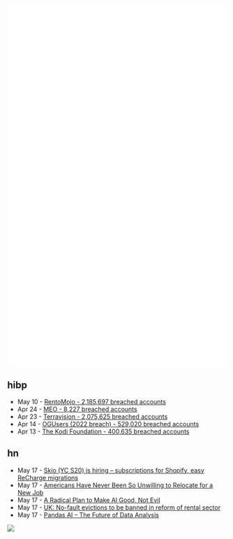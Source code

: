 ![Metrics](https://raw.githubusercontent.com/phixion/phixion/master/metrics.svg)

## hibp

<!--
for https://github.com/phixion/phixion/blob/main/.github/workflows/feeds.yml
-->
<!--START_SECTION:haveibeenpwnd-->
- May 10 - [RentoMojo - 2,185,697 breached accounts](https://haveibeenpwned.com/PwnedWebsites#RentoMojo)
- Apr 24 - [MEO - 8,227 breached accounts](https://haveibeenpwned.com/PwnedWebsites#MEO)
- Apr 23 - [Terravision - 2,075,625 breached accounts](https://haveibeenpwned.com/PwnedWebsites#Terravision)
- Apr 14 - [OGUsers (2022 breach) - 529,020 breached accounts](https://haveibeenpwned.com/PwnedWebsites#OGUsers2022)
- Apr 13 - [The Kodi Foundation - 400,635 breached accounts](https://haveibeenpwned.com/PwnedWebsites#KodiFoundation)
<!--END_SECTION:haveibeenpwnd-->

## hn

<!--
for https://github.com/phixion/phixion/blob/main/.github/workflows/feeds.yml
-->
<!--START_SECTION:hn-->
- May 17 - [Skio (YC S20) is hiring – subscriptions for Shopify, easy ReCharge migrations](https://skio.com/careers/)
- May 17 - [Americans Have Never Been So Unwilling to Relocate for a New Job](https://www.bloomberg.com/news/articles/2023-05-16/americans-have-never-been-so-unwilling-to-relocate-for-a-new-job)
- May 17 - [A Radical Plan to Make AI Good, Not Evil](https://www.wired.com/story/anthropic-ai-chatbots-ethics/)
- May 17 - [UK: No-fault evictions to be banned in reform of rental sector](https://www.bbc.co.uk/news/uk-politics-65612842)
- May 17 - [Pandas AI – The Future of Data Analysis](https://medium.com/@fareedkhandev/pandas-ai-the-future-of-data-analysis-8f0be9b5ab6f)
<!--END_SECTION:hn-->

<!--
for https://yhype.me
-->
![](https://hit.yhype.me/github/profile?user_id=13013670)
